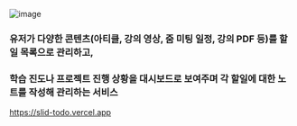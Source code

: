 ![image](https://github.com/user-attachments/assets/7330d855-be1b-4542-b237-de6f43434880)

### 유저가 다양한 콘텐츠(아티클, 강의 영상, 줌 미팅 일정, 강의 PDF 등)를 할일 목록으로 관리하고, 
### 학습 진도나 프로젝트 진행 상황을 대시보드로 보여주며 각 할일에 대한 노트를 작성해 관리하는 서비스

https://slid-todo.vercel.app
